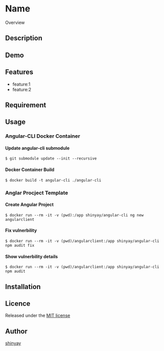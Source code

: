 # Name

Overview

## Description

## Demo

## Features

- feature:1
- feature:2

## Requirement

## Usage

### Angular-CLI Docker Container
#### Update angular-cli submodule

```
$ git submodule update --init --recursive
```
#### Docker Container Build

```
$ docker build -t angular-cli ./angular-cli
```

### Anglar Procject Template
#### Create Angular Project
```
$ docker run --rm -it -v (pwd):/app shinyay/angular-cli ng new angularclient
```

#### Fix vulnerbility
```
$ docker run --rm -it -v (pwd)/angularclient:/app shinyay/angular-cli npm audit fix
```

#### Show vulnerbility details
```
$ docker run --rm -it -v (pwd)/angularclient:/app shinyay/angular-cli npm audit
```

## Installation

## Licence

Released under the [MIT license](https://gist.githubusercontent.com/shinyay/56e54ee4c0e22db8211e05e70a63247e/raw/44f0f4de510b4f2b918fad3c91e0845104092bff/LICENSE)

## Author

[shinyay](https://github.com/shinyay)
